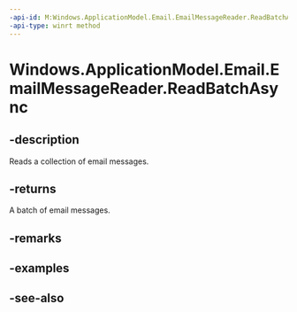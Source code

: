 ```yaml
---
-api-id: M:Windows.ApplicationModel.Email.EmailMessageReader.ReadBatchAsync
-api-type: winrt method
---
```


<!-- Method syntax
public Windows.Foundation.IAsyncOperation<Windows.ApplicationModel.Email.EmailMessageBatch> ReadBatchAsync()
-->

# Windows.ApplicationModel.Email.EmailMessageReader.ReadBatchAsync

## -description
Reads a collection of email messages.

## -returns
A batch of email messages.

## -remarks

## -examples

## -see-also
